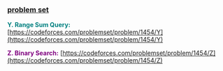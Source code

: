 ### [problem set ](https://docs.google.com/document/d/12ndPYTf-_n3Lp1MJCfz4dmUdqxWCyGx0drXepV04HKQ/edit)

<font color="teal">**Y. Range Sum Query:**</font> [https://codeforces.com/problemset/problem/1454/Y](https://codeforces.com/problemset/problem/1454/Y)

<font color="purple">**Z. Binary Search:**</font> [https://codeforces.com/problemset/problem/1454/Z](https://codeforces.com/problemset/problem/1454/Z)

